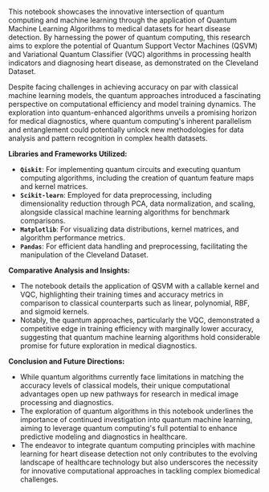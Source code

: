 <p>This notebook showcases the innovative intersection of quantum computing and machine learning through the application of Quantum Machine Learning Algorithms to medical datasets for heart disease detection. By harnessing the power of quantum computing, this research aims to explore the potential of Quantum Support Vector Machines (QSVM) and Variational Quantum Classifier (VQC) algorithms in processing health indicators and diagnosing heart disease, as demonstrated on the Cleveland Dataset.</p>

<p>Despite facing challenges in achieving accuracy on par with classical machine learning models, the quantum approaches introduced a fascinating perspective on computational efficiency and model training dynamics. The exploration into quantum-enhanced algorithms unveils a promising horizon for medical diagnostics, where quantum computing's inherent parallelism and entanglement could potentially unlock new methodologies for data analysis and pattern recognition in complex health datasets.</p>

<b>Libraries and Frameworks Utilized:</b>
<ul>
  <li><b><code>Qiskit</code></b>: For implementing quantum circuits and executing quantum computing algorithms, including the creation of quantum feature maps and kernel matrices.</li>
  <li><b><code>Scikit-learn</code></b>: Employed for data preprocessing, including dimensionality reduction through PCA, data normalization, and scaling, alongside classical machine learning algorithms for benchmark comparisons.</li>
  <li><b><code>Matplotlib</code></b>: For visualizing data distributions, kernel matrices, and algorithm performance metrics.</li>
  <li><b><code>Pandas</code></b>: For efficient data handling and preprocessing, facilitating the manipulation of the Cleveland Dataset.</li>
</ul>

<b>Comparative Analysis and Insights:</b>
<ul>
  <li>The notebook details the application of QSVM with a callable kernel and VQC, highlighting their training times and accuracy metrics in comparison to classical counterparts such as linear, polynomial, RBF, and sigmoid kernels.</li>
  <li>Notably, the quantum approaches, particularly the VQC, demonstrated a competitive edge in training efficiency with marginally lower accuracy, suggesting that quantum machine learning algorithms hold considerable promise for future exploration in medical diagnostics.</li>
</ul>

<b>Conclusion and Future Directions:</b>
<ul>
  <li>While quantum algorithms currently face limitations in matching the accuracy levels of classical models, their unique computational advantages open up new pathways for research in medical image processing and diagnostics.</li>
  <li>The exploration of quantum algorithms in this notebook underlines the importance of continued investigation into quantum machine learning, aiming to leverage quantum computing's full potential to enhance predictive modeling and diagnostics in healthcare.</li>
  <li>The endeavor to integrate quantum computing principles with machine learning for heart disease detection not only contributes to the evolving landscape of healthcare technology but also underscores the necessity for innovative computational approaches in tackling complex biomedical challenges.</li>
</ul>
